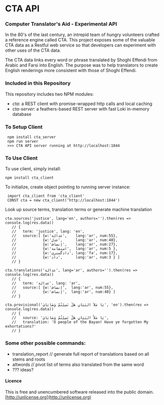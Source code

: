 # CTA API
### Computer Translator's Aid - Experimental API

In the 80's of the last century, an intrepid team of hungry volunteers crafted a reference engine called CTA. This project exposes some of the valuable CTA data as a Restful web service so that developers can experiment with other uses of the CTA data.

The CTA data links every word or phrase translated by Shoghi Effendi from Arabic and Farsi into English. The purpose was to help translators to create English renderings more consistent with those of Shoghi Effendi.

### Included in this Repository

This repository includes two NPM modules:

  * *cta*: a REST client with promise-wrapped http calls and local caching
  * *cta-server*: a feathers-based REST server with fast Loki in-memory database

### To Setup Client

```
 npm install cta_server
 npm run server
 >>> CTA API server running at http://localhost:1844
```


### To Use Client

To use client, simply install:

```npm install cta_client```

To initialize, create object pointing to running server instance:

```
 import cta_client from 'cta_client'
 CONST cta = new cta_client('http://localhost:1844')
```

Look up source terms, translation terms or generate machine translation

```
cta.sources('justice', lang='en', authors='').then(res => console.log(res.data))
   // {
   //   term: 'justice', lang: 'en',
   //   source:[ {w:'عدالة',    lang:'ar', num:55},
   //            {w:'عدل',      lang:'ar', num:40},
   //            {w:'إنصاف',    lang:'ar', num:27},
   //            {w:'استقامة',  lang:'ar', num:5 },
   //            {w:'دادگستری', lang:'fa', num:17},
   //            {w:'داد',      lang:'ar', num:3 } ]
   // }
```

```
cta.translations('عدالة', lang='ar', authors='').then(res => console.log(res.data))
   // {
   //   term: 'عدالة', lang: 'ar',
   //   source:[ {w:'إنصاف',  lang:'ar', num:55},
   //            {w:'إنصاف',  lang:'ar', num:40} ]
   // }
```

```
cta.provisional('يَا مَلأَ البَيَانِ هَلْ نَسِيْتُمْ وَصَايَايَ', 'en').then(res => console.log(res.data))
   // {
   //   source: 'يَا مَلأَ البَيَانِ هَلْ نَسِيْتُمْ وَصَايَايَ',
   //   translation: 'O people of the Bayan! Have ye forgotten My exhortations?'
   // }
```

### Some other possible commands:

* translation_report // generate full report of translations based on all stems and roots
* altwords // pivot list of terms also translated from the same word
* ??? ideas?

#### Licence

This is free and unencumbered software released into the public domain. [http://unlicense.org](http://unlicense.org)

